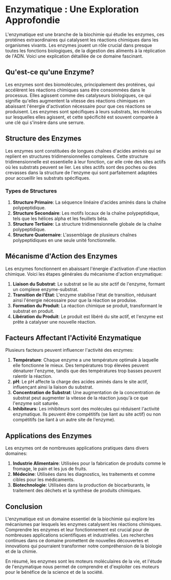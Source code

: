 # Enzymatique : Une Exploration Approfondie

L'enzymatique est une branche de la biochimie qui étudie les enzymes, ces protéines extraordinaires qui catalysent les réactions chimiques dans les organismes vivants. Les enzymes jouent un rôle crucial dans presque toutes les fonctions biologiques, de la digestion des aliments à la réplication de l'ADN. Voici une explication détaillée de ce domaine fascinant.

## Qu'est-ce qu'une Enzyme?

Les enzymes sont des biomolécules, principalement des protéines, qui accélèrent les réactions chimiques sans être consommées dans le processus. Elles agissent comme des catalyseurs biologiques, ce qui signifie qu'elles augmentent la vitesse des réactions chimiques en abaissant l'énergie d'activation nécessaire pour que ces réactions se produisent. Les enzymes sont spécifiques à leurs substrats, les molécules sur lesquelles elles agissent, et cette spécificité est souvent comparée à une clé qui s'insère dans une serrure.

## Structure des Enzymes

Les enzymes sont constituées de longues chaînes d'acides aminés qui se replient en structures tridimensionnelles complexes. Cette structure tridimensionnelle est essentielle à leur fonction, car elle crée des sites actifs où les substrats peuvent se lier. Les sites actifs sont des poches ou des crevasses dans la structure de l'enzyme qui sont parfaitement adaptées pour accueillir les substrats spécifiques.

### Types de Structures

1. **Structure Primaire**: La séquence linéaire d'acides aminés dans la chaîne polypeptidique.
2. **Structure Secondaire**: Les motifs locaux de la chaîne polypeptidique, tels que les hélices alpha et les feuillets bêta.
3. **Structure Tertiaire**: La structure tridimensionnelle globale de la chaîne polypeptidique.
4. **Structure Quaternaire**: L'assemblage de plusieurs chaînes polypeptidiques en une seule unité fonctionnelle.

## Mécanisme d'Action des Enzymes

Les enzymes fonctionnent en abaissant l'énergie d'activation d'une réaction chimique. Voici les étapes générales du mécanisme d'action enzymatique:

1. **Liaison du Substrat**: Le substrat se lie au site actif de l'enzyme, formant un complexe enzyme-substrat.
2. **Transition de l'État**: L'enzyme stabilise l'état de transition, réduisant ainsi l'énergie nécessaire pour que la réaction se produise.
3. **Formation du Produit**: La réaction chimique se produit, transformant le substrat en produit.
4. **Libération du Produit**: Le produit est libéré du site actif, et l'enzyme est prête à catalyser une nouvelle réaction.

## Facteurs Affectant l'Activité Enzymatique

Plusieurs facteurs peuvent influencer l'activité des enzymes:

1. **Température**: Chaque enzyme a une température optimale à laquelle elle fonctionne le mieux. Des températures trop élevées peuvent dénaturer l'enzyme, tandis que des températures trop basses peuvent ralentir la réaction.
2. **pH**: Le pH affecte la charge des acides aminés dans le site actif, influençant ainsi la liaison du substrat.
3. **Concentration de Substrat**: Une augmentation de la concentration de substrat peut augmenter la vitesse de la réaction jusqu'à ce que l'enzyme soit saturée.
4. **Inhibiteurs**: Les inhibiteurs sont des molécules qui réduisent l'activité enzymatique. Ils peuvent être compétitifs (se liant au site actif) ou non compétitifs (se liant à un autre site de l'enzyme).

## Applications des Enzymes

Les enzymes ont de nombreuses applications pratiques dans divers domaines:

1. **Industrie Alimentaire**: Utilisées pour la fabrication de produits comme le fromage, le pain et les jus de fruits.
2. **Médecine**: Utilisées dans les diagnostics, les traitements et comme cibles pour les médicaments.
3. **Biotechnologie**: Utilisées dans la production de biocarburants, le traitement des déchets et la synthèse de produits chimiques.

## Conclusion

L'enzymatique est un domaine essentiel de la biochimie qui explore les mécanismes par lesquels les enzymes catalysent les réactions chimiques. Comprendre les enzymes et leur fonctionnement est crucial pour de nombreuses applications scientifiques et industrielles. Les recherches continues dans ce domaine promettent de nouvelles découvertes et innovations qui pourraient transformer notre compréhension de la biologie et de la chimie.

En résumé, les enzymes sont les moteurs moléculaires de la vie, et l'étude de l'enzymatique nous permet de comprendre et d'exploiter ces moteurs pour le bénéfice de la science et de la société.